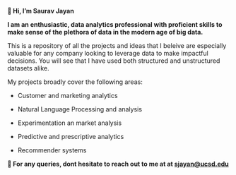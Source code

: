 **👋 Hi, I’m Saurav Jayan**


**I am an enthusiastic, data analytics professional with proficient skills to make sense of the plethora of data in the modern age of big data.**

This is a repository of all the projects and ideas that I beleive are especially valuable for any company looking to leverage data to make impactful decisions. 
You will see that I have used both structured and unstructured datasets alike. 

My projects broadly cover the following areas:

- Customer and marketing analytics

- Natural Language Processing and analysis

- Experimentation an market analysis

- Predictive and prescriptive analytics

- Recommender systems



**📧 For any queries, dont hesitate to reach out to me at at sjayan@ucsd.edu**

